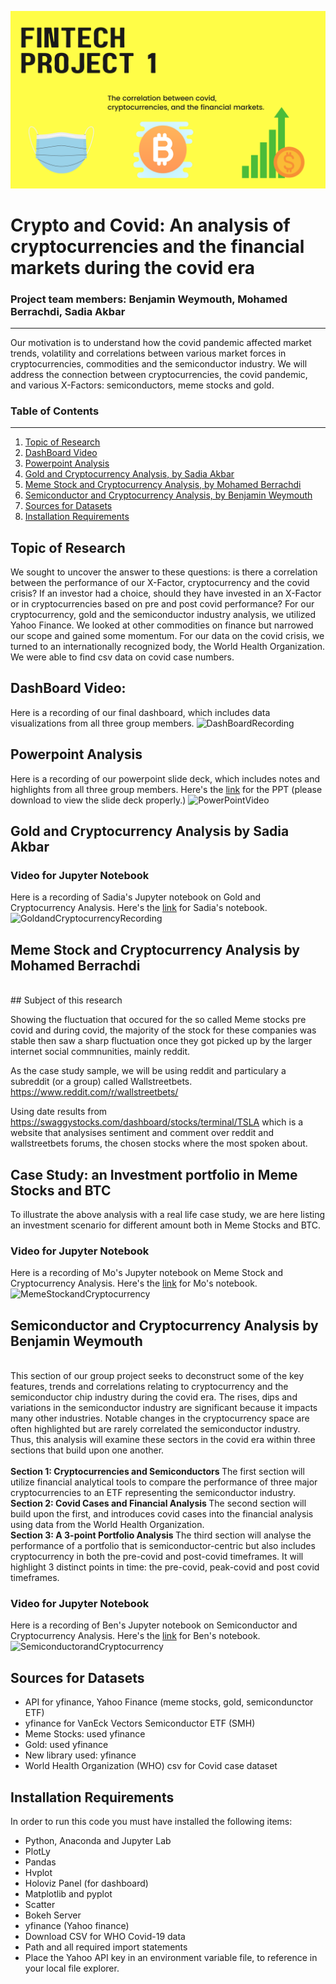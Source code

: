 ![ProjectLogo](/Resources/groupprojectlogo.png)
# Crypto and Covid: An analysis of cryptocurrencies and the financial markets during the covid era

### Project team members: Benjamin Weymouth, Mohamed Berrachdi, Sadia Akbar ###
-----------------------------
Our motivation is to understand how the covid pandemic affected market trends, volatility and correlations between various market forces in cryptocurrencies, commodities and the semiconductor industry. We will address the connection between cryptocurrencies, the covid pandemic, and various X-Factors: semiconductors, meme stocks and gold. 


### Table of Contents ### 
-----------------------------
1. [Topic of Research](#topic-of-research) 
1. [DashBoard Video](#dashboard-video) 
1. [Powerpoint Analysis](#powerpoint-analysis) 
1. [Gold and Cryptocurrency Analysis, by Sadia Akbar](#Gold-and-Cryptocurrency-Analysis-by-Sadia-Akbar) 
1. [Meme Stock and Cryptocurrency Analysis, by Mohamed Berrachdi](#Meme-Stock-and-Cryptocurrency-Analysis-by-Mohamed-Berrachdi) 
1. [Semiconductor and Cryptocurrency Analysis, by Benjamin Weymouth](#Semiconductor-and-Cryptocurrency-Analysis-by-Benjamin-Weymouth) 
1. [Sources for Datasets](#Sources-for-Datasets) 
1. [Installation Requirements](#Installation-Requirements) 
 
## Topic of Research

We sought to uncover the answer to these questions: is there a correlation between the performance of our X-Factor, cryptocurrency and the covid crisis? 
If an investor had a choice, should they have invested in an X-Factor or in cryptocurrencies based on pre and post covid performance? For our cryptocurrency, gold and the semiconductor industry analysis, we utilized Yahoo Finance. We looked at other commodities on finance but narrowed our scope and gained some momentum. For our data on the covid crisis, we turned to an internationally recognized body, the World Health Organization. We were able to find csv data on covid case numbers. 

## DashBoard Video:  

Here is a recording of our final dashboard, which includes data visualizations from all three group members. 
![DashBoardRecording](https://github.com/benjaminweymouth/fintech-project1-data-analysis/blob/main/Resources/DashboardGroupVideo.gif)

## Powerpoint Analysis
Here is a recording of our powerpoint slide deck, which includes notes and highlights from all three group members. Here's the [link](https://github.com/benjaminweymouth/fintech-project1-data-analysis/blob/main/Resources/Project%201_Group%201_%20Covid%20Market%20Trends.pptx) for the PPT (please download to view the slide deck properly.)
![PowerPointVideo](https://github.com/benjaminweymouth/fintech-project1-data-analysis/blob/main/Resources/PowerPointGroupVideo.gif)

## Gold and Cryptocurrency Analysis by Sadia Akbar

### Video for Jupyter Notebook  
Here is a recording of Sadia's Jupyter notebook on Gold and Cryptocurrency Analysis. Here's the [link](https://github.com/benjaminweymouth/fintech-project1-data-analysis/blob/main/Python%20Code/DataAnalysis1_Sadia-Final.ipynb) for Sadia's notebook. 
![GoldandCryptocurrencyRecording](https://github.com/benjaminweymouth/fintech-project1-data-analysis/blob/main/Resources/Sadia_analysis_video.gif)

## Meme Stock and Cryptocurrency Analysis by Mohamed Berrachdi
<br>
## Subject of this research

Showing the fluctuation that occured for the so called Meme stocks pre covid and during covid, the majority of the stock for these
companies was stable then saw a sharp fluctuation once they got picked up by the larger internet social commnunities, mainly reddit.

As the case study sample, we will be using reddit and particulary a subreddit (or a group) called Wallstreetbets. https://www.reddit.com/r/wallstreetbets/

Using date results from https://swaggystocks.com/dashboard/stocks/terminal/TSLA which is a website that analysises sentiment and comment over reddit and wallstreetbets forums, the chosen stocks where the most spoken about.
## Case Study: an Investment portfolio in Meme Stocks and BTC

To illustrate the above analysis with a real life case study, we are here listing an investment scenario for different amount both in Meme Stocks and BTC.

### Video for Jupyter Notebook  
Here is a recording of Mo's Jupyter notebook on Meme Stock and Cryptocurrency Analysis. Here's the [link](https://github.com/benjaminweymouth/fintech-project1-data-analysis/blob/main/Python%20Code/DataAnalysis1_Mo_Cleaned_2.ipynb)  for Mo's notebook. 
![MemeStockandCryptocurrency](https://github.com/benjaminweymouth/fintech-project1-data-analysis/blob/main/Resources/Mo_Jupyter_Video.gif)
<br>

## Semiconductor and Cryptocurrency Analysis by Benjamin Weymouth
<br>
This section of our group project seeks to deconstruct some of the key features, trends and correlations relating to cryptocurrency and the semiconductor chip industry during the covid era. The rises, dips and variations in the semiconductor industry are significant because it impacts many other industries. Notable changes in the cryptocurrency space are often highlighted but are rarely correlated the semiconductor industry. Thus, this analysis will examine these sectors in the covid era within three sections that build upon one another.
<br><br> 
<strong> Section 1: Cryptocurrencies and Semiconductors </strong> The first section will utilize financial analytical tools to compare the performance of three major cryptocurrencies to an ETF representing the semiconductor industry.<br> 
<strong> Section 2: Covid Cases and Financial Analysis </strong>The second section will build upon the first, and introduces covid cases into the financial analysis using data from the World Health Organization.<br> 
<strong> Section 3: A 3-point Portfolio Analysis </strong>The third section will analyse the performance of a portfolio that is semiconductor-centric but also includes cryptocurrency in both the pre-covid and post-covid timeframes. It will highlight 3 distinct points in time: the pre-covid, peak-covid and post covid timeframes.

### Video for Jupyter Notebook
Here is a recording of Ben's Jupyter notebook on Semiconductor and Cryptocurrency Analysis. Here's the [link](https://github.com/benjaminweymouth/fintech-project1-data-analysis/blob/main/Python%20Code/DataAnalysis1_Ben.ipynb) for Ben's notebook. 
![SemiconductorandCryptocurrency](https://github.com/benjaminweymouth/fintech-project1-data-analysis/blob/main/Resources/Ben_Jupyter_Video.gif)

## Sources for Datasets
* API for yfinance, Yahoo Finance (meme stocks, gold, semicondunctor ETF) 
* yfinance for VanEck Vectors Semiconductor ETF (SMH)
* Meme Stocks: used yfinance
* Gold: used yfinance
* New library used: yfinance 
* World Health Organization (WHO) csv for Covid case dataset

## Installation Requirements

In order to run this code you must have installed the following items: 

* Python, Anaconda and Jupyter Lab
* PlotLy
* Pandas 
* Hvplot 
* Holoviz Panel (for dashboard) 
* Matplotlib and pyplot
* Scatter
* Bokeh Server
* yfinance (Yahoo finance) 
* Download CSV for WHO Covid-19 data 
* Path and all required import statements 
* Place the Yahoo API key in an environment variable file, to reference in your local file explorer. 

